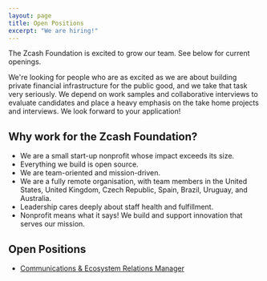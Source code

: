 ```yaml
---
layout: page
title: Open Positions
excerpt: "We are hiring!"
---
```


<!-- We have no open positions currently but check back regularly or follow us on [Twitter](https://twitter.com/zcashfoundation) to be alerted when we post new positions! -->

The Zcash Foundation is excited to grow our team. See below for current openings.

We're looking for people who are as excited as we are about building private financial infrastructure for the public good, and we take that task very seriously. We depend on work samples and collaborative interviews to evaluate candidates and place a heavy emphasis on the take home projects and interviews. We look forward to your application!

## Why work for the Zcash Foundation?
* We are a small start-up nonprofit whose impact exceeds its size.
* Everything we build is open source.
* We are team-oriented and mission-driven.
* We are a fully remote organisation, with team members in the United States, United Kingdom, Czech Republic, Spain, Brazil, Uruguay, and Australia.
* Leadership cares deeply about staff health and fulfillment.
* Nonprofit means what it says! We build and support innovation that serves our mission.

## Open Positions
* [Communications & Ecosystem Relations Manager](https://www.zfnd.org/blog/comms-and-ecosystem-relations-manager/)
